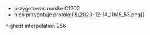 - przygotowac maske C1202
- nico przygotuje protokol
![[2023-12-14_11h15_53.png]]

highest interpolation 256
